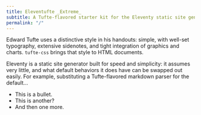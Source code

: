 ```yaml
---
title: Eleventufte _Extreme_
subtitle: A Tufte-flavored starter kit for the Eleventy static site generator
permalink: "/"
---
```


Edward Tufte uses a distinctive style in his handouts: simple, with well-set typography,
extensive sidenotes, and tight integration of graphics and charts. `tufte-css` brings
that style to HTML documents.

Eleventy is a static site generator built for speed and simplicity: it assumes very
little, and what default behaviors it does have can be swapped out easily. For example,
substituting a Tufte-flavored markdown parser for the default…

- This is a bullet.
- This is another?
- And then one more.